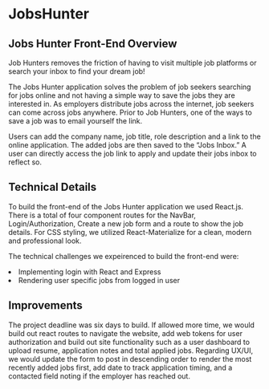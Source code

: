 <h1>JobsHunter</h1>

<h2>Jobs Hunter Front-End Overview </h2>

<p>
Job Hunters removes the friction of having to visit multiple job platforms or search your inbox to find your dream job!
</p>

<p>
The Jobs Hunter application solves the problem of job seekers searching for jobs online and not having a simple way to save the jobs they are interested in. As employers distribute jobs across the internet, job seekers can come across jobs anywhere. Prior to Job Hunters, one of the ways to save a job was to email yourself the link.
</p>

<p>
Users can add the company name, job title, role description and a link to the online application. The added jobs are then saved to the “Jobs Inbox.” A user can directly access the job link to apply and update their jobs inbox to reflect so.
</p>

<h2>Technical Details </h2>

<p>
To build the front-end of the Jobs Hunter application we used React.js. There is a total of four component routes for the NavBar, Login/Authorization, Create a new job form and a route to show the job details. For CSS styling, we utilized React-Materialize for a clean, modern and professional look.
</p>

<p>
The technical challenges we expeirenced to build the front-end were:

<li>Implementing login with React and Express
</li>

<li>Rendering user specific jobs from logged in user
</li>
</p>

<h2>Improvements</h2>

<p>The project deadline was six days to build. If allowed more time, we would build out react routes to navigate the website, add web tokens for user authorization and build out site functionality such as a user dashboard to upload resume, application notes and total applied jobs. Regarding UX/UI, we would update the form to post in descending order to render the most recently added jobs first, add date to track application timing, and a contacted field noting if the employer has reached out.
</p>


